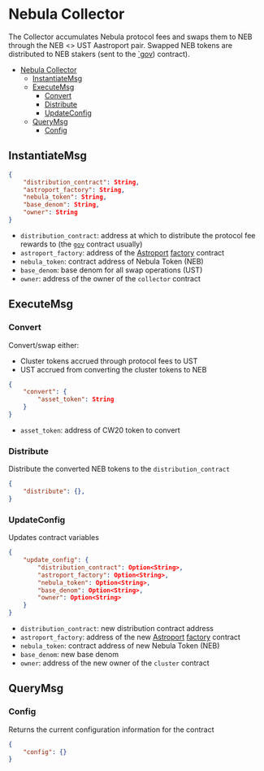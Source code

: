 # Nebula Collector

The Collector accumulates Nebula protocol fees and swaps them to NEB through the NEB <> UST Aastroport pair. Swapped NEB tokens are distributed to NEB stakers (sent to the [`gov](../nebula-gov/)) contract).

- [Nebula Collector](#nebula-collector)
  - [InstantiateMsg](#instantiatemsg)
  - [ExecuteMsg](#executemsg)
    - [Convert](#convert)
    - [Distribute](#distribute)
    - [UpdateConfig](#updateconfig)
  - [QueryMsg](#querymsg)
    - [Config](#config)

## InstantiateMsg

```json
{
    "distribution_contract": String,
    "astroport_factory": String,
    "nebula_token": String,
    "base_denom": String,
    "owner": String
}
```

- `distribution_contract`: address at which to distribute the protocol fee rewards to (the [`gov`](../nebula-gov/) contract usually)
- `astroport_factory`: address of the [Astroport](https://astroport.fi) [factory](https://github.com/astroport-fi/astroport-core/tree/main/contracts/factory) contract
- `nebula_token`: contract address of Nebula Token (NEB)
- `base_denom`: base denom for all swap operations (UST)
- `owner`: address of the owner of the `collector` contract

## ExecuteMsg

### Convert

Convert/swap either:

- Cluster tokens accrued through protocol fees to UST
- UST accrued from converting the cluster tokens to NEB

```json
{
    "convert": {
        "asset_token": String
    }
}
```

- `asset_token`: address of CW20 token to convert

### Distribute

Distribute the converted NEB tokens to the `distribution_contract`

```json
{
    "distribute": {},
}
```

### UpdateConfig

Updates contract variables

```json
{
    "update_config": {
        "distribution_contract": Option<String>,
        "astroport_factory": Option<String>,
        "nebula_token": Option<String>,
        "base_denom": Option<String>,
        "owner": Option<String>
    }
}
```

- `distribution_contract`: new distribution contract address
- `astroport_factory`: address of the new [Astroport](https://astroport.fi) [factory](https://github.com/astroport-fi/astroport-core/tree/main/contracts/factory) contract
- `nebula_token`: contract address of new Nebula Token (NEB)
- `base_denom`: new base denom
- `owner`: address of the new owner of the `cluster` contract

## QueryMsg

### Config

Returns the current configuration information for the contract

```json
{
    "config": {}
}
```

